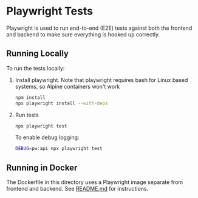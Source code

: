 # Playwright Tests
Playwright is used to run end-to-end (E2E) tests against both the frontend and backend to make sure everything is hooked up correctly.

## Running Locally
To run the tests locally:

1. Install playwright. Note that playwright requires bash for Linux based systems, so Alpine containers won't work

    ```bash
    npm install
    npx playwright install --with-deps
    ```
2. Run tests

    ```bash
    npx playwright test
    ```

    To enable debug logging:
    ```bash
    DEBUG=pw:api npx playwright test
    ```

## Running in Docker
The Dockerfile in this directory uses a Playwright image separate from frontend and backend.
See [README.md](../README.md) for instructions.
